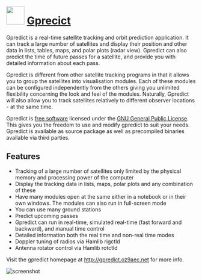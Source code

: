 ﻿# <img src="https://cdn.jsdelivr.net/gh/chtof/chocolatey-packages/automatic/gpredict/gpredict.png" width="48" height="48"/> [Gprecict](https://chocolatey.org/packages/gpredict)

Gpredict is a real-time satellite tracking and orbit prediction application. It can track a large number of satellites and display their position and other data in lists, tables, maps, and polar plots (radar view). Gpredict can also predict the time of future passes for a satellite, and provide you with detailed information about each pass.

Gpredict is different from other satellite tracking programs in that it allows you to group the satellites into visualisation modules. Each of these modules can be configured independently from the others giving you unlimited flexibility concerning the look and feel of the modules. Naturally, Gpredict will also allow you to track satellites relatively to different observer locations - at the same time.

Gpredict is [free software](http://www.gnu.org/philosophy/free-sw.html) licensed under the [GNU General Public License](http://www.gnu.org/licenses/gpl.html). This gives you the freedom to use and modify gpredict to suit your needs. Gpredict is available as source package as well as precompiled binaries available via third parties.

## Features

- Tracking of a large number of satellites only limited by the physical
  memory and processing power of the computer
- Display the tracking data in lists, maps, polar plots and any combination
  of these
- Have many modules open at the same either in a notebook or in their own
  windows. The modules can also run in full-screen mode
- You can use many ground stations
- Predict upcoming passes
- Gpredict can run in real-time, simulated real-time (fast forward and
  backward), and manual time control
- Detailed information both the real time and non-real time modes
- Doppler tuning of radios via Hamlib rigctld
- Antenna rotator control via Hamlib rotctld

Visit the gpredict homepage at http://gpredict.oz9aec.net for more info.

![screenshot](https://cdn.jsdelivr.net/gh/chtof/chocolatey-packages/automatic/gpredict/screenshot.png)